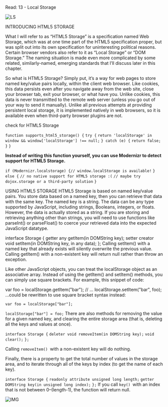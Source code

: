 Read: 13 - Local Storage

![LS](https://res.cloudinary.com/de4rvmslk/image/upload/f_auto,q_auto,w_1440/LocalStorage-cover_photo.png)



INTRODUCING HTML5 STORAGE

What I will refer to as “HTML5 Storage” is a specification named Web Storage, which was at one time part of the HTML5 specification proper, but was split out into its own specification for uninteresting political reasons. Certain browser vendors also refer to it as “Local Storage” or “DOM Storage.” The naming situation is made even more complicated by some related, similarly-named, emerging standards that I’ll discuss later in this chapter.

So what is HTML5 Storage? Simply put, it’s a way for web pages to store named key/value pairs locally, within the client web browser. Like cookies, this data persists even after you navigate away from the web site, close your browser tab, exit your browser, or what have you. Unlike cookies, this data is never transmitted to the remote web server (unless you go out of your way to send it manually). Unlike all previous attempts at providing persistent local storage, it is implemented natively in web browsers, so it is available even when third-party browser plugins are not.

check for HTML5 Storage


``function supports_html5_storage() {``
  ``try {``
    ``return 'localStorage' in window && window['localStorage'] !== null;``
  ``} catch (e) {``
    ``return false;``
  ``}``
``}``

**Instead of writing this function yourself, you can use Modernizr to detect support for HTML5 Storage.**

``if (Modernizr.localstorage) {// window.localStorage is available!``
``} else {``
  ``// no native support for HTML5 storage :(``
  ``// maybe try dojox.storage or a third-party solution``
``}``


USING HTML5 STORAGE
HTML5 Storage is based on named key/value pairs. You store data based on a named key, then you can retrieve that data with the same key. The named key is a string. The data can be any type supported by JavaScript, including strings, Booleans, integers, or floats. However, the data is actually stored as a string. If you are storing and retrieving anything other than strings, you will need to use functions like parseInt() or parseFloat() to coerce your retrieved data into the expected JavaScript datatype.

interface Storage {
  getter any getItem(in DOMString key);
  setter creator void setItem(in DOMString key, in any data);
};
Calling setItem() with a named key that already exists will silently overwrite the previous value. Calling getItem() with a non-existent key will return null rather than throw an exception.

Like other JavaScript objects, you can treat the localStorage object as an associative array. Instead of using the getItem() and setItem() methods, you can simply use square brackets. For example, this snippet of code:

var foo = localStorage.getItem("bar");
// ...
localStorage.setItem("bar", foo);
…could be rewritten to use square bracket syntax instead:

``var foo = localStorage["bar"];``

``localStorage["bar"] = foo;``
There are also methods for removing the value for a given named key, and clearing the entire storage area (that is, deleting all the keys and values at once).

``interface Storage {``
  ``deleter void removeItem(in DOMString key);``
  ``void clear();``
``};``

Calling ``removeItem() ``with a non-existent key will do nothing.

Finally, there is a property to get the total number of values in the storage area, and to iterate through all of the keys by index (to get the name of each key).

``interface Storage {``
  ``readonly attribute unsigned long length;``
  ``getter DOMString key(in unsigned long index);``
``};``
If you call ``key() ``with an index that is not between 0–(length-1), the function will return null.


![IMG](https://encrypted-tbn0.gstatic.com/images?q=tbn%3AANd9GcQwQzVhTfinEymUeMef6c-qzUyrNNWfvQGTWQ&usqp=CAU)
